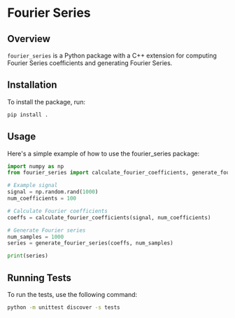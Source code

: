 # Fourier Series

## Overview
`fourier_series` is a Python package with a C++ extension for computing Fourier Series coefficients and generating Fourier Series.

## Installation
To install the package, run:
```sh
pip install .
```

## Usage
Here's a simple example of how to use the fourier_series package:
```python
import numpy as np
from fourier_series import calculate_fourier_coefficients, generate_fourier_series

# Example signal
signal = np.random.rand(1000)
num_coefficients = 100

# Calculate Fourier coefficients
coeffs = calculate_fourier_coefficients(signal, num_coefficients)

# Generate Fourier series
num_samples = 1000
series = generate_fourier_series(coeffs, num_samples)

print(series)
```

## Running Tests
To run the tests, use the following command:
```sh
python -m unittest discover -s tests
```

